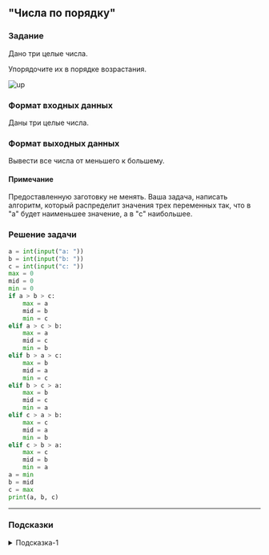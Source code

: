 ## "Числа по порядку"

### Задание

Дано три целые числа. 

Упорядочите их в порядке возрастания.

![up](img/up.png)

### Формат входных данных

Даны три целые числа.

### Формат выходных данных

Вывести все числа от меньшего к большему.

#### Примечание

Предоставленную заготовку не менять. Ваша задача, написать алгоритм, который распределит значения трех переменных так, что в "a" будет наименьшее значение, а в "c" наибольшее.

### Решение задачи

```python
a = int(input("a: "))
b = int(input("b: "))
c = int(input("c: "))
max = 0
mid = 0
min = 0
if a > b > c:
    max = a
    mid = b
    min = c
elif a > c > b:
    max = a
    mid = c
    min = b
elif b > a > c:
    max = b
    mid = a
    min = c
elif b > c > a:
    max = b
    mid = c
    min = a
elif c > a > b:
    max = c
    mid = a
    min = b
elif c > b > a:
    max = c
    mid = b
    min = a
a = min
b = mid
c = max
print(a, b, c)
```

---

### Подсказки

<details>
<summary>Подсказка-1</summary>
Вспомните про задачу "поменять значения переменных местами".
</details>
